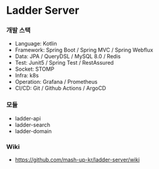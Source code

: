 # Ladder Server

### 개발 스택

- Language: Kotlin
- Framework: Spring Boot / Spring MVC / Spring Webflux
- Data: JPA / QueryDSL / MySQL 8.0 / Redis
- Test: Junit5 / Spring Test / RestAssured
- Socket: STOMP
- Infra: k8s
- Operation: Grafana / Prometheus
- CI/CD: Git / Github Actions / ArgoCD

### 모듈

- ladder-api
- ladder-search
- ladder-domain

### Wiki

- https://github.com/mash-up-kr/ladder-server/wiki
